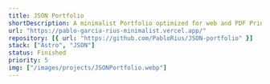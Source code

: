 ```yaml
---
title: JSON Portfolio
shortDescription: A minimalist Portfolio optimized for web and PDF Printing
url: "https://pablo-garcia-rius-minimalist.vercel.app/"
repository: [{ url: "https://github.com/PabloRius/JSON-portfolio" }]
stack: ["Astro", "JSON"]
status: Finished
priority: 5
img: ["/images/projects/JSONPortfolio.webp"]
---
```

